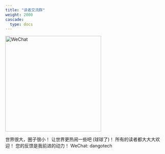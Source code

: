 ```yaml
---
title: "读者交流群"
weight: 2000
cascade:
  type: docs
---
```



<picture>
  <img src="https://static.zdfmc.net/imgs/2025/10/0d8fc3f543265714.png" alt="WeChat" width="300">
</picture>

世界很大，圈子很小！
让世界更热闹一些吧 (球球了)！
所有的读者都大大大欢迎！
您的反馈是我前进的动力！
WeChat: dangotech